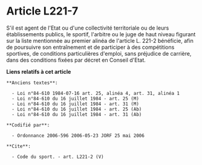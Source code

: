 # Article L221-7

S'il est agent de l'Etat ou d'une collectivité territoriale ou de leurs établissements publics, le sportif, l'arbitre ou le
juge de haut niveau figurant sur la liste mentionnée au premier alinéa de l'article L. 221-2 bénéficie, afin de poursuivre
son entraînement et de participer à des compétitions sportives, de conditions particulières d'emploi, sans préjudice de
carrière, dans des conditions fixées par décret en Conseil d'Etat.

**Liens relatifs à cet article**

	**Anciens textes**:

	  - Loi n°84-610 1984-07-16 art. 25, alinéa 4, art. 31, alinéa 1
	  - Loi n°84-610 du 16 juillet 1984 - art. 25 (M)
	  - Loi n°84-610 du 16 juillet 1984 - art. 31 (M)
	  - Loi n°84-610 du 16 juillet 1984 - art. 25 (Ab)
	  - Loi n°84-610 du 16 juillet 1984 - art. 31 (Ab)

	**Codifié par**:

	  - Ordonnance 2006-596 2006-05-23 JORF 25 mai 2006

	**Cite**:

	  - Code du sport. - art. L221-2 (V)
